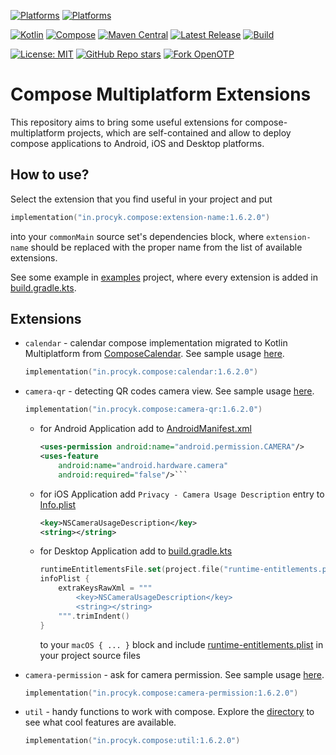 [![Platforms](https://img.shields.io/badge/mobile-Android%20%7C%20iOS-blue)](https://github.com/avan1235/compose-extensions/releases)
[![Platforms](https://img.shields.io/badge/desktop-Windows%20%7C%20macOS%20%7C%20Linux-blue)](https://github.com/avan1235/compose-extensions/releases)

[![Kotlin](https://img.shields.io/badge/Kotlin-1.9.23-green.svg?logo=kotlin)](https://github.com/JetBrains/kotlin)
[![Compose](https://img.shields.io/badge/Compose%20Multiplatform-1.6.1-green.svg?logo=jetpack-compose)](https://github.com/JetBrains/compose-multiplatform)
[![Maven Central](https://img.shields.io/maven-central/v/in.procyk.compose/camera-qr?label=Maven%20Central&color=green)](https://central.sonatype.com/namespace/in.procyk.compose)
[![Latest Release](https://img.shields.io/github/v/release/avan1235/compose-extensions?label=Release&color=green)](https://github.com/avan1235/compose-extensions/releases)
[![Build](https://img.shields.io/github/actions/workflow/status/avan1235/compose-extensions/release.yml?label=Build&color=green)](https://github.com/avan1235/compose-extensions/actions/workflows/release.yml)

[![License: MIT](https://img.shields.io/badge/License-MIT-red.svg)](./LICENSE.md)
[![GitHub Repo stars](https://img.shields.io/github/stars/avan1235/compose-extensions?style=social)](https://github.com/avan1235/compose-extensions/stargazers)
[![Fork OpenOTP](https://img.shields.io/github/forks/avan1235/compose-extensions?logo=github&style=social)](https://github.com/avan1235/compose-extensions/fork)

# Compose Multiplatform Extensions

This repository aims to bring some useful extensions for compose-multiplatform projects, which
are self-contained and allow to deploy compose applications to Android, iOS and Desktop platforms.

## How to use?

Select the extension that you find useful in your project and put

```kotlin
implementation("in.procyk.compose:extension-name:1.6.2.0")
```

into your `commonMain` source set's dependencies block, where `extension-name` should be replaced with the
proper name from the list of available extensions.

See some example in [examples](./examples) project, where every extension is added in [build.gradle.kts](./examples/build.gradle.kts).

## Extensions

- `calendar` - calendar compose implementation migrated to Kotlin Multiplatform from [ComposeCalendar](https://github.com/boguszpawlowski/ComposeCalendar). See sample usage [here](./examples/src/commonMain/kotlin/in/procyk/compose/examples/Calendars.kt). 
    ```kotlin
    implementation("in.procyk.compose:calendar:1.6.2.0")
    ```

- `camera-qr` - detecting QR codes camera view. See sample usage [here](./examples/src/commonMain/kotlin/in/procyk/compose/examples/CameraQR.kt).
    ```kotlin
    implementation("in.procyk.compose:camera-qr:1.6.2.0")
    ```
    - for Android Application add to [AndroidManifest.xml](./examples/src/androidMain/AndroidManifest.xml)
      ```xml
      <uses-permission android:name="android.permission.CAMERA"/>
      <uses-feature
          android:name="android.hardware.camera"
          android:required="false"/>```

    - for iOS Application add `Privacy - Camera Usage Description` entry to [Info.plist](./examples/xcode/iosApp/Info.plist)
      ```xml
      <key>NSCameraUsageDescription</key>
      <string></string>
      ```
   
    - for Desktop Application add to [build.gradle.kts](./examples/build.gradle.kts)
      ```kotlin
      runtimeEntitlementsFile.set(project.file("runtime-entitlements.plist"))
      infoPlist {
          extraKeysRawXml = """
              <key>NSCameraUsageDescription</key>
              <string></string>
          """.trimIndent()
      }
      ```
      to your `macOS { ... }` block  and include 
      [runtime-entitlements.plist](./examples/runtime-entitlements.plist) in your project source files

- `camera-permission` - ask for camera permission. See sample usage [here](./examples/src/commonMain/kotlin/in/procyk/compose/examples/CameraPermission.kt).
    ```kotlin
    implementation("in.procyk.compose:camera-permission:1.6.2.0")
    ```

- `util` - handy functions to work with compose. Explore the [directory](./util/src/commonMain/kotlin/in/procyk/compose/util) to see what cool features are available.
    ```kotlin
    implementation("in.procyk.compose:util:1.6.2.0")
    ```
